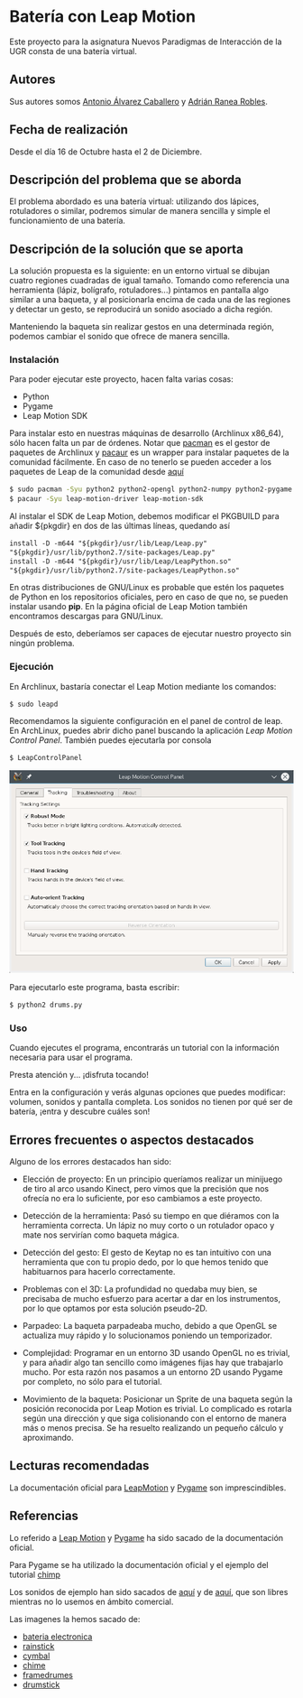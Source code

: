 # Batería con Leap Motion

Este proyecto para la asignatura Nuevos Paradigmas de Interacción de la UGR
consta de una batería virtual.

## Autores
Sus autores somos [Antonio Álvarez Caballero](https://github.com/analca3)
y [Adrián Ranea Robles](https://github.com/ranea).

## Fecha de realización

Desde el día 16 de Octubre hasta el 2 de Diciembre.

## Descripción del problema que se aborda

El problema abordado es una batería virtual: utilizando dos lápices, rotuladores o similar,
podremos simular de manera sencilla y simple el funcionamiento de una batería.

## Descripción de la solución que se aporta

La solución propuesta es la siguiente: en un entorno virtual se dibujan cuatro regiones
cuadradas de igual tamaño. Tomando como referencia una herramienta (lápiz, bolígrafo, rotuladores...)
pintamos en pantalla algo similar a una baqueta, y al posicionarla encima de cada una
de las regiones y detectar un gesto, se reproducirá un sonido asociado a dicha región.

Manteniendo la baqueta sin realizar gestos en una determinada región, podemos cambiar
el sonido que ofrece de manera sencilla.

### Instalación

Para poder ejecutar este proyecto, hacen falta varias cosas:

* Python
* Pygame
* Leap Motion SDK

Para instalar esto en nuestras máquinas de desarrollo (Archlinux x86_64), sólo hacen
falta un par de órdenes. Notar que [pacman](https://wiki.archlinux.org/index.php/Pacman)
es el gestor de paquetes de Archlinux y [pacaur](https://aur.archlinux.org/packages/pacaur/)
es un wrapper para instalar paquetes de la comunidad fácilmente. En caso de no tenerlo
se pueden acceder a los paquetes de Leap de la comunidad desde [aquí](https://aur.archlinux.org/packages/?O=0&K=leap+motion)

```bash
$ sudo pacman -Syu python2 python2-opengl python2-numpy python2-pygame
$ pacaur -Syu leap-motion-driver leap-motion-sdk
```

Al instalar el SDK de Leap Motion, debemos modificar el PKGBUILD para añadir ${pkgdir} en dos de las
últimas líneas, quedando así

```
install -D -m644 "${pkgdir}/usr/lib/Leap/Leap.py" "${pkgdir}/usr/lib/python2.7/site-packages/Leap.py"
install -D -m644 "${pkgdir}/usr/lib/Leap/LeapPython.so" "${pkgdir}/usr/lib/python2.7/site-packages/LeapPython.so"
```

En otras distribuciones de GNU/Linux es probable que estén los paquetes de Python en los
repositorios oficiales, pero en caso de que no, se pueden instalar usando **pip**. En la
página oficial de Leap Motion también encontramos descargas para GNU/Linux.

Después de esto, deberíamos ser capaces de ejecutar nuestro proyecto sin ningún problema.

### Ejecución

En Archlinux, bastaría conectar el Leap Motion mediante los comandos:
```bash
$ sudo leapd
```

Recomendamos la siguiente configuración en el panel de control de leap. En ArchLinux, puedes abrir dicho panel buscando la aplicación *Leap Motion Control Panel*. También puedes ejecutarla por consola

```bash
$ LeapControlPanel
```

![LeapPanel](data/snapshots/leappanel.png)

Para ejecutarlo este programa, basta escribir:
```bash
$ python2 drums.py
```

### Uso

Cuando ejecutes el programa, encontrarás un tutorial con la información necesaria para usar el programa.

Presta atención y... ¡disfruta tocando!

Entra en la configuración y verás algunas opciones que puedes modificar: volumen, sonidos y pantalla completa. Los sonidos no tienen por qué ser de batería, ¡entra y descubre cuáles son!

## Errores frecuentes o aspectos destacados

Alguno de los errores destacados han sido:

* Elección de proyecto: En un principio queríamos realizar un minijuego de tiro al arco usando Kinect, pero vimos que la precisión que nos ofrecía no era lo suficiente, por eso cambiamos a este proyecto.

* Detección de la herramienta: Pasó su tiempo en que diéramos con la herramienta correcta. Un lápiz no muy corto o un rotulador opaco y mate nos servirían como baqueta mágica.

* Detección del gesto: El gesto de Keytap no es tan intuitivo con una herramienta que con tu propio dedo, por lo que hemos tenido que habituarnos para hacerlo correctamente.

* Problemas con el 3D: La profundidad no quedaba muy bien, se precisaba de mucho esfuerzo para acertar a dar en los instrumentos, por lo que optamos por esta solución pseudo-2D.

* Parpadeo: La baqueta parpadeaba mucho, debido a que OpenGL se actualiza muy rápido y lo solucionamos poniendo un temporizador.

* Complejidad: Programar en un entorno 3D usando OpenGL no es trivial, y para añadir algo tan sencillo como imágenes fijas hay que trabajarlo mucho. Por esta razón nos pasamos a un entorno 2D usando Pygame por completo, no sólo para el tutorial.

* Movimiento de la baqueta: Posicionar un Sprite de una baqueta según la posición reconocida por Leap Motion es trivial. Lo complicado es rotarla según una dirección y que siga colisionando con el entorno de manera más o menos precisa. Se ha resuelto realizando un pequeño cálculo y aproximando.


## Lecturas recomendadas

La documentación oficial para [LeapMotion](https://developer.leapmotion.com/documentation/python/index.html) y
[Pygame](https://www.pygame.org/docs/) son imprescindibles.

## Referencias

Lo referido a [Leap Motion](https://developer.leapmotion.com/documentation/python/index.html) y
[Pygame](https://www.pygame.org/docs/) ha sido sacado de la documentación oficial.

Para Pygame se ha utilizado la documentación oficial y el ejemplo del tutorial
[chimp](https://www.pygame.org/docs/tut/chimp/ChimpLineByLine.html)

Los sonidos de ejemplo han sido sacados de [aquí](http://99sounds.org/drum-samples/)
y de [aquí](http://99sounds.org/percussion-samples/), que
son libres mientras no lo usemos en ámbito comercial.

Las imagenes la hemos sacado de:

 - [bateria electronica](https://www.google.es/imgres?imgurl=https://c1.staticflickr.com/7/6081/6026391058_5f98798c0f_b.jpg&imgrefurl=https://www.flickr.com/photos/jtjdt/6026391058&h=1024&w=1010&tbnid=kFktYv4p5FKmQM:&docid=ytmUsZe6UPWYJM&ei=qlJdVurSGInzatfHrqgP&tbm=isch&ved=0ahUKEwjqz4L1l7rJAhWJuRoKHdejC_UQMwhAKBkwGQ)
 - [rainstick](https://en.wikipedia.org/wiki/Rainstick#/media/File:Rainstick_01.png)
 - [cymbal](https://en.wikipedia.org/wiki/Cymbal#/media/File:2006-07-06_Crash_Zildjian_14.jpg)
 - [chime](https://en.wikipedia.org/wiki/Mark_tree#/media/File:Meinl_CH-12_Chimes.jpg)
 - [framedrumes](https://en.wikipedia.org/wiki/Pandeiro#/media/File:Pandeiro.jpg)
 - [drumstick](https://commons.wikimedia.org/wiki/File:Drumsticks.png)
